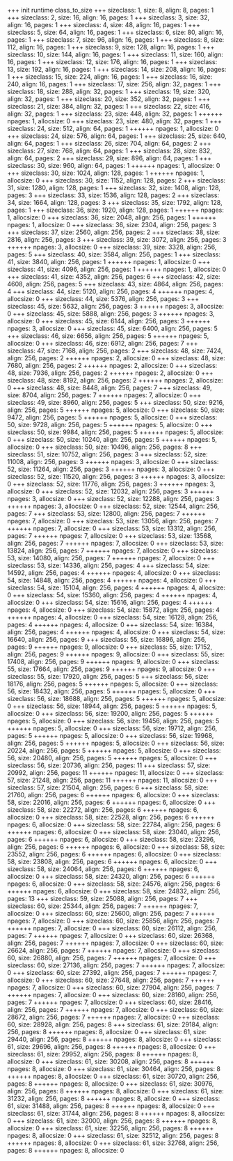 +++ init runtime·class_to_size
+++ sizeclass: 1, size: 8, align: 8, pages: 1
+++ sizeclass: 2, size: 16, align: 16, pages: 1
+++ sizeclass: 3, size: 32, align: 16, pages: 1
+++ sizeclass: 4, size: 48, align: 16, pages: 1
+++ sizeclass: 5, size: 64, align: 16, pages: 1
+++ sizeclass: 6, size: 80, align: 16, pages: 1
+++ sizeclass: 7, size: 96, align: 16, pages: 1
+++ sizeclass: 8, size: 112, align: 16, pages: 1
+++ sizeclass: 9, size: 128, align: 16, pages: 1
+++ sizeclass: 10, size: 144, align: 16, pages: 1
+++ sizeclass: 11, size: 160, align: 16, pages: 1
+++ sizeclass: 12, size: 176, align: 16, pages: 1
+++ sizeclass: 13, size: 192, align: 16, pages: 1
+++ sizeclass: 14, size: 208, align: 16, pages: 1
+++ sizeclass: 15, size: 224, align: 16, pages: 1
+++ sizeclass: 16, size: 240, align: 16, pages: 1
+++ sizeclass: 17, size: 256, align: 32, pages: 1
+++ sizeclass: 18, size: 288, align: 32, pages: 1
+++ sizeclass: 19, size: 320, align: 32, pages: 1
+++ sizeclass: 20, size: 352, align: 32, pages: 1
+++ sizeclass: 21, size: 384, align: 32, pages: 1
+++ sizeclass: 22, size: 416, align: 32, pages: 1
+++ sizeclass: 23, size: 448, align: 32, pages: 1
++++++ npages: 1, allocsize: 0
+++ sizeclass: 23, size: 480, align: 32, pages: 1
+++ sizeclass: 24, size: 512, align: 64, pages: 1
++++++ npages: 1, allocsize: 0
+++ sizeclass: 24, size: 576, align: 64, pages: 1
+++ sizeclass: 25, size: 640, align: 64, pages: 1
+++ sizeclass: 26, size: 704, align: 64, pages: 2
+++ sizeclass: 27, size: 768, align: 64, pages: 1
+++ sizeclass: 28, size: 832, align: 64, pages: 2
+++ sizeclass: 29, size: 896, align: 64, pages: 1
+++ sizeclass: 30, size: 960, align: 64, pages: 1
++++++ npages: 1, allocsize: 0
+++ sizeclass: 30, size: 1024, align: 128, pages: 1
++++++ npages: 1, allocsize: 0
+++ sizeclass: 30, size: 1152, align: 128, pages: 2
+++ sizeclass: 31, size: 1280, align: 128, pages: 1
+++ sizeclass: 32, size: 1408, align: 128, pages: 3
+++ sizeclass: 33, size: 1536, align: 128, pages: 2
+++ sizeclass: 34, size: 1664, align: 128, pages: 3
+++ sizeclass: 35, size: 1792, align: 128, pages: 1
+++ sizeclass: 36, size: 1920, align: 128, pages: 1
++++++ npages: 1, allocsize: 0
+++ sizeclass: 36, size: 2048, align: 256, pages: 1
++++++ npages: 1, allocsize: 0
+++ sizeclass: 36, size: 2304, align: 256, pages: 3
+++ sizeclass: 37, size: 2560, align: 256, pages: 2
+++ sizeclass: 38, size: 2816, align: 256, pages: 3
+++ sizeclass: 39, size: 3072, align: 256, pages: 3
++++++ npages: 3, allocsize: 0
+++ sizeclass: 39, size: 3328, align: 256, pages: 5
+++ sizeclass: 40, size: 3584, align: 256, pages: 1
+++ sizeclass: 41, size: 3840, align: 256, pages: 1
++++++ npages: 1, allocsize: 0
+++ sizeclass: 41, size: 4096, align: 256, pages: 1
++++++ npages: 1, allocsize: 0
+++ sizeclass: 41, size: 4352, align: 256, pages: 6
+++ sizeclass: 42, size: 4608, align: 256, pages: 5
+++ sizeclass: 43, size: 4864, align: 256, pages: 4
+++ sizeclass: 44, size: 5120, align: 256, pages: 4
++++++ npages: 4, allocsize: 0
+++ sizeclass: 44, size: 5376, align: 256, pages: 3
+++ sizeclass: 45, size: 5632, align: 256, pages: 3
++++++ npages: 3, allocsize: 0
+++ sizeclass: 45, size: 5888, align: 256, pages: 3
++++++ npages: 3, allocsize: 0
+++ sizeclass: 45, size: 6144, align: 256, pages: 3
++++++ npages: 3, allocsize: 0
+++ sizeclass: 45, size: 6400, align: 256, pages: 5
+++ sizeclass: 46, size: 6656, align: 256, pages: 5
++++++ npages: 5, allocsize: 0
+++ sizeclass: 46, size: 6912, align: 256, pages: 7
+++ sizeclass: 47, size: 7168, align: 256, pages: 2
+++ sizeclass: 48, size: 7424, align: 256, pages: 2
++++++ npages: 2, allocsize: 0
+++ sizeclass: 48, size: 7680, align: 256, pages: 2
++++++ npages: 2, allocsize: 0
+++ sizeclass: 48, size: 7936, align: 256, pages: 2
++++++ npages: 2, allocsize: 0
+++ sizeclass: 48, size: 8192, align: 256, pages: 2
++++++ npages: 2, allocsize: 0
+++ sizeclass: 48, size: 8448, align: 256, pages: 7
+++ sizeclass: 49, size: 8704, align: 256, pages: 7
++++++ npages: 7, allocsize: 0
+++ sizeclass: 49, size: 8960, align: 256, pages: 5
+++ sizeclass: 50, size: 9216, align: 256, pages: 5
++++++ npages: 5, allocsize: 0
+++ sizeclass: 50, size: 9472, align: 256, pages: 5
++++++ npages: 5, allocsize: 0
+++ sizeclass: 50, size: 9728, align: 256, pages: 5
++++++ npages: 5, allocsize: 0
+++ sizeclass: 50, size: 9984, align: 256, pages: 5
++++++ npages: 5, allocsize: 0
+++ sizeclass: 50, size: 10240, align: 256, pages: 5
++++++ npages: 5, allocsize: 0
+++ sizeclass: 50, size: 10496, align: 256, pages: 8
+++ sizeclass: 51, size: 10752, align: 256, pages: 3
+++ sizeclass: 52, size: 11008, align: 256, pages: 3
++++++ npages: 3, allocsize: 0
+++ sizeclass: 52, size: 11264, align: 256, pages: 3
++++++ npages: 3, allocsize: 0
+++ sizeclass: 52, size: 11520, align: 256, pages: 3
++++++ npages: 3, allocsize: 0
+++ sizeclass: 52, size: 11776, align: 256, pages: 3
++++++ npages: 3, allocsize: 0
+++ sizeclass: 52, size: 12032, align: 256, pages: 3
++++++ npages: 3, allocsize: 0
+++ sizeclass: 52, size: 12288, align: 256, pages: 3
++++++ npages: 3, allocsize: 0
+++ sizeclass: 52, size: 12544, align: 256, pages: 7
+++ sizeclass: 53, size: 12800, align: 256, pages: 7
++++++ npages: 7, allocsize: 0
+++ sizeclass: 53, size: 13056, align: 256, pages: 7
++++++ npages: 7, allocsize: 0
+++ sizeclass: 53, size: 13312, align: 256, pages: 7
++++++ npages: 7, allocsize: 0
+++ sizeclass: 53, size: 13568, align: 256, pages: 7
++++++ npages: 7, allocsize: 0
+++ sizeclass: 53, size: 13824, align: 256, pages: 7
++++++ npages: 7, allocsize: 0
+++ sizeclass: 53, size: 14080, align: 256, pages: 7
++++++ npages: 7, allocsize: 0
+++ sizeclass: 53, size: 14336, align: 256, pages: 4
+++ sizeclass: 54, size: 14592, align: 256, pages: 4
++++++ npages: 4, allocsize: 0
+++ sizeclass: 54, size: 14848, align: 256, pages: 4
++++++ npages: 4, allocsize: 0
+++ sizeclass: 54, size: 15104, align: 256, pages: 4
++++++ npages: 4, allocsize: 0
+++ sizeclass: 54, size: 15360, align: 256, pages: 4
++++++ npages: 4, allocsize: 0
+++ sizeclass: 54, size: 15616, align: 256, pages: 4
++++++ npages: 4, allocsize: 0
+++ sizeclass: 54, size: 15872, align: 256, pages: 4
++++++ npages: 4, allocsize: 0
+++ sizeclass: 54, size: 16128, align: 256, pages: 4
++++++ npages: 4, allocsize: 0
+++ sizeclass: 54, size: 16384, align: 256, pages: 4
++++++ npages: 4, allocsize: 0
+++ sizeclass: 54, size: 16640, align: 256, pages: 9
+++ sizeclass: 55, size: 16896, align: 256, pages: 9
++++++ npages: 9, allocsize: 0
+++ sizeclass: 55, size: 17152, align: 256, pages: 9
++++++ npages: 9, allocsize: 0
+++ sizeclass: 55, size: 17408, align: 256, pages: 9
++++++ npages: 9, allocsize: 0
+++ sizeclass: 55, size: 17664, align: 256, pages: 9
++++++ npages: 9, allocsize: 0
+++ sizeclass: 55, size: 17920, align: 256, pages: 5
+++ sizeclass: 56, size: 18176, align: 256, pages: 5
++++++ npages: 5, allocsize: 0
+++ sizeclass: 56, size: 18432, align: 256, pages: 5
++++++ npages: 5, allocsize: 0
+++ sizeclass: 56, size: 18688, align: 256, pages: 5
++++++ npages: 5, allocsize: 0
+++ sizeclass: 56, size: 18944, align: 256, pages: 5
++++++ npages: 5, allocsize: 0
+++ sizeclass: 56, size: 19200, align: 256, pages: 5
++++++ npages: 5, allocsize: 0
+++ sizeclass: 56, size: 19456, align: 256, pages: 5
++++++ npages: 5, allocsize: 0
+++ sizeclass: 56, size: 19712, align: 256, pages: 5
++++++ npages: 5, allocsize: 0
+++ sizeclass: 56, size: 19968, align: 256, pages: 5
++++++ npages: 5, allocsize: 0
+++ sizeclass: 56, size: 20224, align: 256, pages: 5
++++++ npages: 5, allocsize: 0
+++ sizeclass: 56, size: 20480, align: 256, pages: 5
++++++ npages: 5, allocsize: 0
+++ sizeclass: 56, size: 20736, align: 256, pages: 11
+++ sizeclass: 57, size: 20992, align: 256, pages: 11
++++++ npages: 11, allocsize: 0
+++ sizeclass: 57, size: 21248, align: 256, pages: 11
++++++ npages: 11, allocsize: 0
+++ sizeclass: 57, size: 21504, align: 256, pages: 6
+++ sizeclass: 58, size: 21760, align: 256, pages: 6
++++++ npages: 6, allocsize: 0
+++ sizeclass: 58, size: 22016, align: 256, pages: 6
++++++ npages: 6, allocsize: 0
+++ sizeclass: 58, size: 22272, align: 256, pages: 6
++++++ npages: 6, allocsize: 0
+++ sizeclass: 58, size: 22528, align: 256, pages: 6
++++++ npages: 6, allocsize: 0
+++ sizeclass: 58, size: 22784, align: 256, pages: 6
++++++ npages: 6, allocsize: 0
+++ sizeclass: 58, size: 23040, align: 256, pages: 6
++++++ npages: 6, allocsize: 0
+++ sizeclass: 58, size: 23296, align: 256, pages: 6
++++++ npages: 6, allocsize: 0
+++ sizeclass: 58, size: 23552, align: 256, pages: 6
++++++ npages: 6, allocsize: 0
+++ sizeclass: 58, size: 23808, align: 256, pages: 6
++++++ npages: 6, allocsize: 0
+++ sizeclass: 58, size: 24064, align: 256, pages: 6
++++++ npages: 6, allocsize: 0
+++ sizeclass: 58, size: 24320, align: 256, pages: 6
++++++ npages: 6, allocsize: 0
+++ sizeclass: 58, size: 24576, align: 256, pages: 6
++++++ npages: 6, allocsize: 0
+++ sizeclass: 58, size: 24832, align: 256, pages: 13
+++ sizeclass: 59, size: 25088, align: 256, pages: 7
+++ sizeclass: 60, size: 25344, align: 256, pages: 7
++++++ npages: 7, allocsize: 0
+++ sizeclass: 60, size: 25600, align: 256, pages: 7
++++++ npages: 7, allocsize: 0
+++ sizeclass: 60, size: 25856, align: 256, pages: 7
++++++ npages: 7, allocsize: 0
+++ sizeclass: 60, size: 26112, align: 256, pages: 7
++++++ npages: 7, allocsize: 0
+++ sizeclass: 60, size: 26368, align: 256, pages: 7
++++++ npages: 7, allocsize: 0
+++ sizeclass: 60, size: 26624, align: 256, pages: 7
++++++ npages: 7, allocsize: 0
+++ sizeclass: 60, size: 26880, align: 256, pages: 7
++++++ npages: 7, allocsize: 0
+++ sizeclass: 60, size: 27136, align: 256, pages: 7
++++++ npages: 7, allocsize: 0
+++ sizeclass: 60, size: 27392, align: 256, pages: 7
++++++ npages: 7, allocsize: 0
+++ sizeclass: 60, size: 27648, align: 256, pages: 7
++++++ npages: 7, allocsize: 0
+++ sizeclass: 60, size: 27904, align: 256, pages: 7
++++++ npages: 7, allocsize: 0
+++ sizeclass: 60, size: 28160, align: 256, pages: 7
++++++ npages: 7, allocsize: 0
+++ sizeclass: 60, size: 28416, align: 256, pages: 7
++++++ npages: 7, allocsize: 0
+++ sizeclass: 60, size: 28672, align: 256, pages: 7
++++++ npages: 7, allocsize: 0
+++ sizeclass: 60, size: 28928, align: 256, pages: 8
+++ sizeclass: 61, size: 29184, align: 256, pages: 8
++++++ npages: 8, allocsize: 0
+++ sizeclass: 61, size: 29440, align: 256, pages: 8
++++++ npages: 8, allocsize: 0
+++ sizeclass: 61, size: 29696, align: 256, pages: 8
++++++ npages: 8, allocsize: 0
+++ sizeclass: 61, size: 29952, align: 256, pages: 8
++++++ npages: 8, allocsize: 0
+++ sizeclass: 61, size: 30208, align: 256, pages: 8
++++++ npages: 8, allocsize: 0
+++ sizeclass: 61, size: 30464, align: 256, pages: 8
++++++ npages: 8, allocsize: 0
+++ sizeclass: 61, size: 30720, align: 256, pages: 8
++++++ npages: 8, allocsize: 0
+++ sizeclass: 61, size: 30976, align: 256, pages: 8
++++++ npages: 8, allocsize: 0
+++ sizeclass: 61, size: 31232, align: 256, pages: 8
++++++ npages: 8, allocsize: 0
+++ sizeclass: 61, size: 31488, align: 256, pages: 8
++++++ npages: 8, allocsize: 0
+++ sizeclass: 61, size: 31744, align: 256, pages: 8
++++++ npages: 8, allocsize: 0
+++ sizeclass: 61, size: 32000, align: 256, pages: 8
++++++ npages: 8, allocsize: 0
+++ sizeclass: 61, size: 32256, align: 256, pages: 8
++++++ npages: 8, allocsize: 0
+++ sizeclass: 61, size: 32512, align: 256, pages: 8
++++++ npages: 8, allocsize: 0
+++ sizeclass: 61, size: 32768, align: 256, pages: 8
++++++ npages: 8, allocsize: 0
